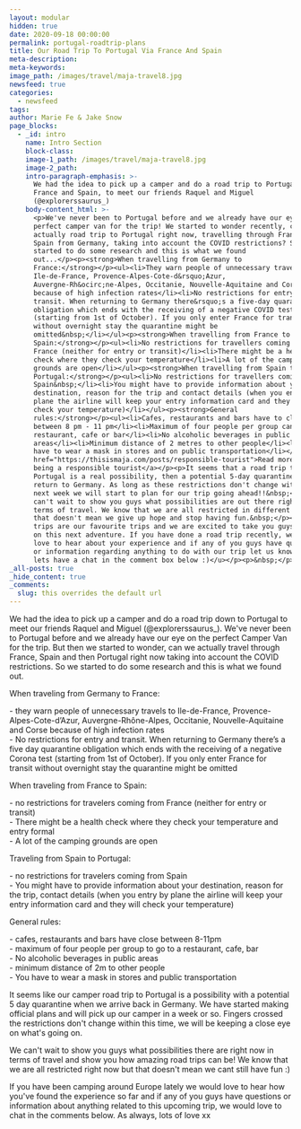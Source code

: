 ```yaml
---
layout: modular
hidden: true
date: 2020-09-18 00:00:00
permalink: portugal-roadtrip-plans
title: Our Road Trip To Portugal Via France And Spain
meta-description:
meta-keywords:
image_path: /images/travel/maja-travel8.jpg
newsfeed: true
categories:
  - newsfeed
tags:
author: Marie Fe & Jake Snow
page_blocks:
  - _id: intro
    name: Intro Section
    block-class:
    image-1_path: /images/travel/maja-travel8.jpg
    image-2_path:
    intro-paragraph-emphasis: >-
      We had the idea to pick up a camper and do a road trip to Portugal, via
      France and Spain, to meet our friends Raquel and Miguel
      (@explorerssaurus_)
    body-content_html: >-
      <p>We've never been to Portugal before and we already have our eye on the
      perfect camper van for the trip! We started to wonder recently, can we
      actually road trip to Portugal right now, travelling through France and
      Spain from Germany, taking into account the COVID restrictions? So, we
      started to do some research and this is what we found
      out...</p><p><strong>When travelling from Germany to
      France:</strong></p><ul><li>They warn people of unnecessary travels to
      Ile-de-France, Provence-Alpes-Cote-d&rsquo;Azur,
      Auvergne-Rh&ocirc;ne-Alpes, Occitanie, Nouvelle-Aquitaine and Corse
      because of high infection rates</li><li>No restrictions for entry and
      transit. When returning to Germany there&rsquo;s a five-day quarantine
      obligation which ends with the receiving of a negative COVID test
      (starting from 1st of October). If you only enter France for transit
      without overnight stay the quarantine might be
      omitted&nbsp;</li></ul><p><strong>When travelling from France to
      Spain:</strong></p><ul><li>No restrictions for travellers coming from
      France (neither for entry or transit)</li><li>There might be a health
      check where they check your temperature</li><li>A lot of the camping
      grounds are open</li></ul><p><strong>When travelling from Spain to
      Portugal:</strong></p><ul><li>No restrictions for travellers coming from
      Spain&nbsp;</li><li>You might have to provide information about your
      destination, reason for the trip and contact details (when you enter by
      plane the airline will keep your entry information card and they will
      check your temperature)</li></ul><p><strong>General
      rules:</strong></p><ul><li>Cafes, restaurants and bars have to close
      between 8 pm - 11 pm</li><li>Maximum of four people per group can go to a
      restaurant, cafe or bar</li><li>No alcoholic beverages in public
      areas</li><li>Minimum distance of 2 metres to other people</li><li>You
      have to wear a mask in stores and on public transportation</li></ul><p><a
      href="https://thisismaja.com/posts/responsible-tourist">Read more about
      being a responsible tourist</a></p><p>It seems that a road trip to
      Portugal is a real possibility, then a potential 5-day quarantine when we
      return to Germany. As long as these restrictions don't change within the
      next week we will start to plan for our trip going ahead!!&nbsp;</p><p>We
      can't wait to show you guys what possibilities are out there right now in
      terms of travel. We know that we are all restricted in different ways but
      that doesn't mean we give up hope and stop having fun.&nbsp;</p><p><u>Road
      trips are our favourite trips and we are excited to take you guys with us
      on this next adventure. If you have done a road trip recently, we would
      love to hear about your experience and if any of you guys have questions
      or information regarding anything to do with our trip let us know. Please
      lets have a chat in the comment box below :)</u></p><p>&nbsp;</p>
_all-posts: true
_hide_content: true
_comments:
  slug: this overrides the default url
---
```


We had the idea to pick up a camper and do a road trip down to Portugal to meet our friends Raquel and Miguel (@explorerssaurus\_). We've never been to Portugal before and we already have our eye on the perfect Camper Van for the trip. But then we started to wonder, can we actually travel through France, Spain and then Portugal right now taking into account the COVID restrictions. So we started to do some research and this is what we found out.

When traveling from Germany to France:

\- they warn people of unnecessary travels to Ile-de-France, Provence-Alpes-Cote-d’Azur, Auvergne-Rh&ocirc;ne-Alpes, Occitanie, Nouvelle-Aquitaine and Corse because of high infection rates<br>\- No restrictions for entry and transit. When returning to Germany there’s a five day quarantine obligation which ends with the receiving of a negative Corona test (starting from 1st of October). If you only enter France for transit without overnight stay the quarantine might be omitted&nbsp;

When traveling from France to Spain:

\- no restrictions for travelers coming from France (neither for entry or transit)<br>\- There might be a health check where they check your temperature and entry formal<br>\- A lot of the camping grounds are open

Traveling from Spain to Portugal:

\- no restrictions for travelers coming from Spain&nbsp;<br>\- You might have to provide information about your destination, reason for the trip, contact details (when you entry by plane the airline will keep your entry information card and they will check your temperature)

General rules:

\- cafes, restaurants and bars have close between 8-11pm<br>\- maximum of four people per group to go to a restaurant, cafe, bar<br>\- No alcoholic beverages in public areas<br>\- minimum distance of 2m to other people&nbsp;<br>\- You have to wear a mask in stores and public transportation

It seems like our camper road trip to Portugal is a possibility with a potential 5 day quarantine when we arrive back in Germany. We have started making official plans and will pick up our camper in a week or so. Fingers crossed the restrictions don't change within this time, we will be keeping a close eye on what's going on.

We can't wait to show you guys what possibilities there are right now in terms of travel and show you how amazing road trips can be\! We know that we are all restricted right now but that doesn't mean we cant still have fun :)

If you have been camping around Europe lately we would love to hear how you've found the experience so far and if any of you guys have questions or information about anything related to this upcoming trip, we would love to chat in the comments below. As always, lots of love xx&nbsp;

&nbsp;

&nbsp;
